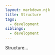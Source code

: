 ```yaml
---
layout: markdown.njk
title: Structure
tags:
  - development
siblings:
  - development
---
```


Structure...
